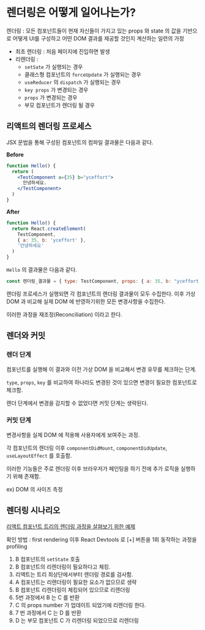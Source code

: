 # 렌더링은 어떻게 일어나는가?

렌더링 : 모든 컴포넌트들이 현재 자신들이 가지고 있는 props 와 state 의 값을 기반으로 어떻게 UI를 구성하고 어떤 DOM 결과를 제공할 것인지 계산하는 일련의 가정

* 최초 렌더링 : 처음 페이지에 진입하면 발생
* 리렌더링 : 
  * `setSate` 가 실행되는 경우
  * 클래스형 컴포넌트의 `forceUpdate` 가 실행되는 경우
  * `useReducer` 의 `dispatch` 가 실행되는 경우
  * `key props` 가 변경되는 경우
  * `props` 가 변경되는 경우
  *  부모 컴포넌트가 렌더링 될 경우

## 리액트의 렌더링 프로세스

JSX 문법을 통해 구성된 컴포넌트의 컴파일 결과물은 다음과 같다.

**Before**

```jsx
function Hello() {
  return (
    <TestComponent a={35} b="yceffort">
      안녕하세요.
    </TestComponent>
  )      
}
```

**After**

```js
function Hello() {
  return React.createElement(
    TestComponent,
    { a: 35, b: 'yceffort' },
    '안녕하세요'
  ) 
}
```

`Hello` 의 결과물은 다음과 같다.

```js
const 렌더링_결과물 = { type: TestComponent, props: { a: 35, b: "yceffort" }, children: "안녕하세요" }
```

렌더링 프로세스가 실행되면 각 컴포넌트의 렌더링 결과물이 모두 수집한다. 이후 가상 DOM 과 비교해 실제 DOM 에 반영하기위한 모든 변경사항을 수집한다.

이러한 과정을 재조정(Reconciliation) 이라고 한다.

## 렌더와 커밋

### 렌더 단계 

컴포넌트를 실행해 이 결과와 이전 가상 DOM 을 비교해서 변경 유무를 체크하는 단계. 

`type`, `props`, `key` 를 비교하여 하나라도 변경된 것이 있으면 변경이 필요한 컴포넌트로 체크함.

렌더 단계에서 변경을 감지할 수 없었다면 커밋 단계는 생략된다.

### 커밋 단계 

변경사항을 실제 DOM 에 적용해 사용자에게 보여주는 과정.

각 컴포넌트의 렌더링 이후 `componentDidMount`, `componentDidUpdate`, `useLayoutEffect` 를 호출함.

이러한 기능들은 주로 렌더링 이후 브라우저가 페인팅을 하기 전에 추가 로직을 실행하기 위해 존재함.

ex) DOM 의 사이즈 측정

## 렌더링 시나리오

[리액트 컴포넌트 트리의 렌더링 과정을 살펴보기 위한 예제](./playground/src/02-04/RenderingProcess.tsx)

확인 방법 : first rendering 이후 React Devtools 로 [+] 버튼을 1회 동작하는 과정을 profiling

1. B 컴포넌트의 `setState` 호출
2. B 컴포넌트의 리렌더링이 필요하다고 체킹.
3. 리액트는 트리 최상단에서부터 렌더링 경로를 검사함.
4. A 컴포넌트는 리렌더링이 필요한 요소가 없으므로 생략
5. B 컴포넌트 리렌더링이 체킹되어 있으므로 리렌더링
6. 5번 과정에서 B 는 C 를 반환
7. C 의 props number 가 업데이트 되었기에 리렌더링 한다.
8. 7 번 과정에서 C 는 D 를 반환
9. D 는 부모 컴포넌트 C 가 리렌더링 되었으므로 리렌더링

